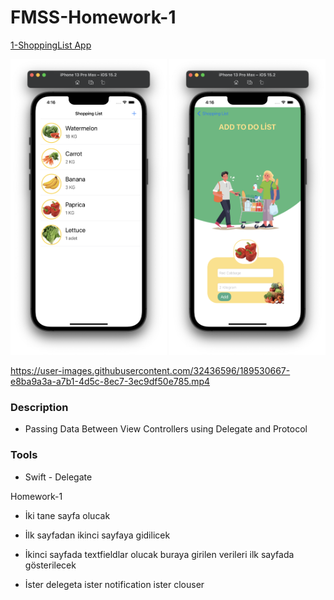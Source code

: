 # FMSS-Homework-1


[1-ShoppingList App](https://github.com/FMSS-IOS-Patika-Bootcamp/homework-1-gulzade)

<img src="https://github.com/FMSS-IOS-Patika-Bootcamp/homework-1-gulzade/blob/main/ShoppingListScreen.png" width="250"/> <img src="https://github.com/FMSS-IOS-Patika-Bootcamp/homework-1-gulzade/blob/main/AddPruductScreen.png" width="250"/>

https://user-images.githubusercontent.com/32436596/189530667-e8ba9a3a-a7b1-4d5c-8ec7-3ec9df50e785.mp4

### Description
   - Passing Data Between View Controllers using Delegate and Protocol
  
### Tools
   - Swift - Delegate
   
Homework-1

- İki tane sayfa olucak

- İlk sayfadan ikinci sayfaya gidilicek

- İkinci sayfada textfieldlar olucak buraya girilen verileri ilk sayfada gösterilecek

- İster delegeta ister notification ister clouser
